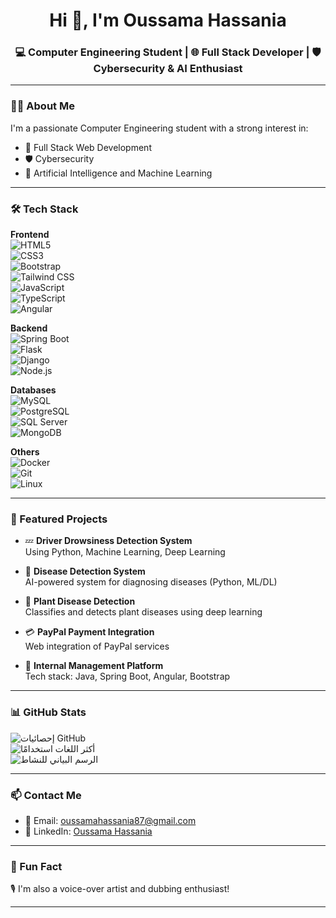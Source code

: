 <h1 align="center">Hi 👋, I'm Oussama Hassania</h1>
<h3 align="center">💻 Computer Engineering Student | 🌐 Full Stack Developer | 🛡️ Cybersecurity & AI Enthusiast</h3>

---

### 👨‍💻 About Me
I'm a passionate Computer Engineering student with a strong interest in:
- 🔧 Full Stack Web Development
- 🛡️ Cybersecurity
- 🤖 Artificial Intelligence and Machine Learning

---
### 🛠️ Tech Stack

**Frontend**  
![HTML5](https://img.shields.io/badge/HTML5-E34F26?style=for-the-badge&logo=html5&logoColor=white)  
![CSS3](https://img.shields.io/badge/CSS3-1572B6?style=for-the-badge&logo=css3&logoColor=white)  
![Bootstrap](https://img.shields.io/badge/Bootstrap-563D7C?style=for-the-badge&logo=bootstrap&logoColor=white)  
![Tailwind CSS](https://img.shields.io/badge/Tailwind_CSS-38B2AC?style=for-the-badge&logo=tailwind-css&logoColor=white)  
![JavaScript](https://img.shields.io/badge/JavaScript-F7DF1E?style=for-the-badge&logo=javascript&logoColor=black)  
![TypeScript](https://img.shields.io/badge/TypeScript-3178C6?style=for-the-badge&logo=typescript&logoColor=white)  
![Angular](https://img.shields.io/badge/Angular-DD0031?style=for-the-badge&logo=angular&logoColor=white)

**Backend**  
![Spring Boot](https://img.shields.io/badge/Spring_Boot-6DB33F?style=for-the-badge&logo=spring-boot&logoColor=white)  
![Flask](https://img.shields.io/badge/Flask-000000?style=for-the-badge&logo=flask&logoColor=white)  
![Django](https://img.shields.io/badge/Django-092E20?style=for-the-badge&logo=django&logoColor=white)  
![Node.js](https://img.shields.io/badge/Node.js-339933?style=for-the-badge&logo=node.js&logoColor=white)

**Databases**  
![MySQL](https://img.shields.io/badge/MySQL-4479A1?style=for-the-badge&logo=mysql&logoColor=white)  
![PostgreSQL](https://img.shields.io/badge/PostgreSQL-336791?style=for-the-badge&logo=postgresql&logoColor=white)  
![SQL Server](https://img.shields.io/badge/SQL_Server-CC2927?style=for-the-badge&logo=microsoft-sql-server&logoColor=white)  
![MongoDB](https://img.shields.io/badge/MongoDB-47A248?style=for-the-badge&logo=mongodb&logoColor=white)

**Others**  
![Docker](https://img.shields.io/badge/Docker-2496ED?style=for-the-badge&logo=docker&logoColor=white)  
![Git](https://img.shields.io/badge/Git-F05032?style=for-the-badge&logo=git&logoColor=white)  
![Linux](https://img.shields.io/badge/Linux-FCC624?style=for-the-badge&logo=linux&logoColor=black)



---

### 🚀 Featured Projects

- 💤 **Driver Drowsiness Detection System**  
  Using Python, Machine Learning, Deep Learning

- 🧠 **Disease Detection System**  
  AI-powered system for diagnosing diseases (Python, ML/DL)

- 🌿 **Plant Disease Detection**  
  Classifies and detects plant diseases using deep learning

- 💳 **PayPal Payment Integration**  
  Web integration of PayPal services

- 🏢 **Internal Management Platform**  
  Tech stack: Java, Spring Boot, Angular, Bootstrap

---

### 📊 GitHub Stats

![إحصائيات GitHub](https://github-readme-stats.vercel.app/api?username=Oussamahassania&show_icons=true&theme=radical)  
![أكثر اللغات استخدامًا](https://github-readme-stats.vercel.app/api/top-langs/?username=Oussamahassania&layout=compact&theme=radical)  
![الرسم البياني للنشاط](https://github-readme-activity-graph.vercel.app/graph?username=Oussamahassania&theme=radical)

---

### 📫 Contact Me

- 📧 Email: [oussamahassania87@gmail.com](mailto:oussamahassania87@gmail.com)  
- 🔗 LinkedIn: [Oussama Hassania](https://www.linkedin.com/in/oussama-hassania-425b582b1/)

---

### 🎤 Fun Fact
🎙️ I'm also a voice-over artist and dubbing enthusiast!

---
